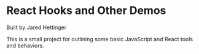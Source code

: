 # React Hooks and Other Demos

Built by Jared Hettinger

This is a small project for outlining some basic JavaScript and React tools and behaviors.
